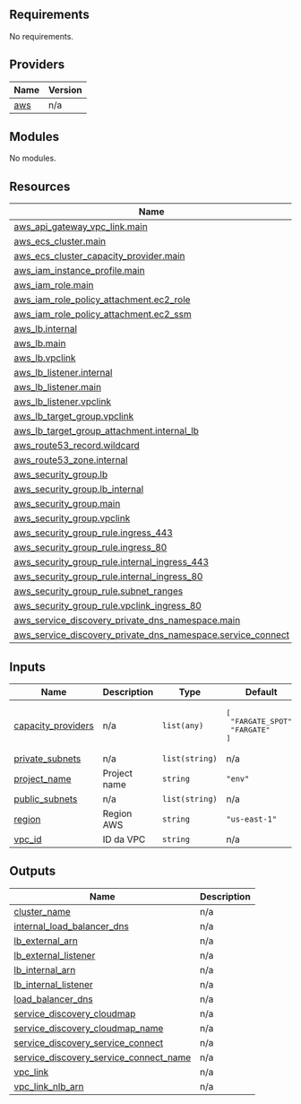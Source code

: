 ## Requirements

No requirements.

## Providers

| Name | Version |
|------|---------|
| <a name="provider_aws"></a> [aws](#provider\_aws) | n/a |

## Modules

No modules.

## Resources

| Name | Type |
|------|------|
| [aws_api_gateway_vpc_link.main](https://registry.terraform.io/providers/hashicorp/aws/latest/docs/resources/api_gateway_vpc_link) | resource |
| [aws_ecs_cluster.main](https://registry.terraform.io/providers/hashicorp/aws/latest/docs/resources/ecs_cluster) | resource |
| [aws_ecs_cluster_capacity_provider.main](https://registry.terraform.io/providers/hashicorp/aws/latest/docs/resources/ecs_cluster_capacity_provider) | resource |
| [aws_iam_instance_profile.main](https://registry.terraform.io/providers/hashicorp/aws/latest/docs/resources/iam_instance_profile) | resource |
| [aws_iam_role.main](https://registry.terraform.io/providers/hashicorp/aws/latest/docs/resources/iam_role) | resource |
| [aws_iam_role_policy_attachment.ec2_role](https://registry.terraform.io/providers/hashicorp/aws/latest/docs/resources/iam_role_policy_attachment) | resource |
| [aws_iam_role_policy_attachment.ec2_ssm](https://registry.terraform.io/providers/hashicorp/aws/latest/docs/resources/iam_role_policy_attachment) | resource |
| [aws_lb.internal](https://registry.terraform.io/providers/hashicorp/aws/latest/docs/resources/lb) | resource |
| [aws_lb.main](https://registry.terraform.io/providers/hashicorp/aws/latest/docs/resources/lb) | resource |
| [aws_lb.vpclink](https://registry.terraform.io/providers/hashicorp/aws/latest/docs/resources/lb) | resource |
| [aws_lb_listener.internal](https://registry.terraform.io/providers/hashicorp/aws/latest/docs/resources/lb_listener) | resource |
| [aws_lb_listener.main](https://registry.terraform.io/providers/hashicorp/aws/latest/docs/resources/lb_listener) | resource |
| [aws_lb_listener.vpclink](https://registry.terraform.io/providers/hashicorp/aws/latest/docs/resources/lb_listener) | resource |
| [aws_lb_target_group.vpclink](https://registry.terraform.io/providers/hashicorp/aws/latest/docs/resources/lb_target_group) | resource |
| [aws_lb_target_group_attachment.internal_lb](https://registry.terraform.io/providers/hashicorp/aws/latest/docs/resources/lb_target_group_attachment) | resource |
| [aws_route53_record.wildcard](https://registry.terraform.io/providers/hashicorp/aws/latest/docs/resources/route53_record) | resource |
| [aws_route53_zone.internal](https://registry.terraform.io/providers/hashicorp/aws/latest/docs/resources/route53_zone) | resource |
| [aws_security_group.lb](https://registry.terraform.io/providers/hashicorp/aws/latest/docs/resources/security_group) | resource |
| [aws_security_group.lb_internal](https://registry.terraform.io/providers/hashicorp/aws/latest/docs/resources/security_group) | resource |
| [aws_security_group.main](https://registry.terraform.io/providers/hashicorp/aws/latest/docs/resources/security_group) | resource |
| [aws_security_group.vpclink](https://registry.terraform.io/providers/hashicorp/aws/latest/docs/resources/security_group) | resource |
| [aws_security_group_rule.ingress_443](https://registry.terraform.io/providers/hashicorp/aws/latest/docs/resources/security_group_rule) | resource |
| [aws_security_group_rule.ingress_80](https://registry.terraform.io/providers/hashicorp/aws/latest/docs/resources/security_group_rule) | resource |
| [aws_security_group_rule.internal_ingress_443](https://registry.terraform.io/providers/hashicorp/aws/latest/docs/resources/security_group_rule) | resource |
| [aws_security_group_rule.internal_ingress_80](https://registry.terraform.io/providers/hashicorp/aws/latest/docs/resources/security_group_rule) | resource |
| [aws_security_group_rule.subnet_ranges](https://registry.terraform.io/providers/hashicorp/aws/latest/docs/resources/security_group_rule) | resource |
| [aws_security_group_rule.vpclink_ingress_80](https://registry.terraform.io/providers/hashicorp/aws/latest/docs/resources/security_group_rule) | resource |
| [aws_service_discovery_private_dns_namespace.main](https://registry.terraform.io/providers/hashicorp/aws/latest/docs/resources/service_discovery_private_dns_namespace) | resource |
| [aws_service_discovery_private_dns_namespace.service_connect](https://registry.terraform.io/providers/hashicorp/aws/latest/docs/resources/service_discovery_private_dns_namespace) | resource |

## Inputs

| Name | Description | Type | Default | Required |
|------|-------------|------|---------|:--------:|
| <a name="input_capacity_providers"></a> [capacity\_providers](#input\_capacity\_providers) | n/a | `list(any)` | <pre>[<br/>  "FARGATE_SPOT",<br/>  "FARGATE"<br/>]</pre> | no |
| <a name="input_private_subnets"></a> [private\_subnets](#input\_private\_subnets) | n/a | `list(string)` | n/a | yes |
| <a name="input_project_name"></a> [project\_name](#input\_project\_name) | Project name | `string` | `"env"` | no |
| <a name="input_public_subnets"></a> [public\_subnets](#input\_public\_subnets) | n/a | `list(string)` | n/a | yes |
| <a name="input_region"></a> [region](#input\_region) | Region AWS | `string` | `"us-east-1"` | no |
| <a name="input_vpc_id"></a> [vpc\_id](#input\_vpc\_id) | ID da VPC | `string` | n/a | yes |

## Outputs

| Name | Description |
|------|-------------|
| <a name="output_cluster_name"></a> [cluster\_name](#output\_cluster\_name) | n/a |
| <a name="output_internal_load_balancer_dns"></a> [internal\_load\_balancer\_dns](#output\_internal\_load\_balancer\_dns) | n/a |
| <a name="output_lb_external_arn"></a> [lb\_external\_arn](#output\_lb\_external\_arn) | n/a |
| <a name="output_lb_external_listener"></a> [lb\_external\_listener](#output\_lb\_external\_listener) | n/a |
| <a name="output_lb_internal_arn"></a> [lb\_internal\_arn](#output\_lb\_internal\_arn) | n/a |
| <a name="output_lb_internal_listener"></a> [lb\_internal\_listener](#output\_lb\_internal\_listener) | n/a |
| <a name="output_load_balancer_dns"></a> [load\_balancer\_dns](#output\_load\_balancer\_dns) | n/a |
| <a name="output_service_discovery_cloudmap"></a> [service\_discovery\_cloudmap](#output\_service\_discovery\_cloudmap) | n/a |
| <a name="output_service_discovery_cloudmap_name"></a> [service\_discovery\_cloudmap\_name](#output\_service\_discovery\_cloudmap\_name) | n/a |
| <a name="output_service_discovery_service_connect"></a> [service\_discovery\_service\_connect](#output\_service\_discovery\_service\_connect) | n/a |
| <a name="output_service_discovery_service_connect_name"></a> [service\_discovery\_service\_connect\_name](#output\_service\_discovery\_service\_connect\_name) | n/a |
| <a name="output_vpc_link"></a> [vpc\_link](#output\_vpc\_link) | n/a |
| <a name="output_vpc_link_nlb_arn"></a> [vpc\_link\_nlb\_arn](#output\_vpc\_link\_nlb\_arn) | n/a |
